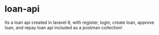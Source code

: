 # loan-api
Its a loan api created in laravel 8, with register, login, create loan, approve loan, and repay loan api included as a postman collection!
